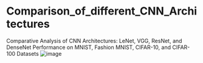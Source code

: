 # Comparison_of_different_CNN_Architectures
Comparative Analysis of CNN Architectures: LeNet, VGG, ResNet, and DenseNet Performance on MNIST, Fashion MNIST, CIFAR-10, and CIFAR-100 Datasets
![image](https://github.com/Mariyaben/Comparison_of_different_CNN_Architectures/assets/98140958/2fb62783-2df8-4566-99b9-2344fa538ddc)
